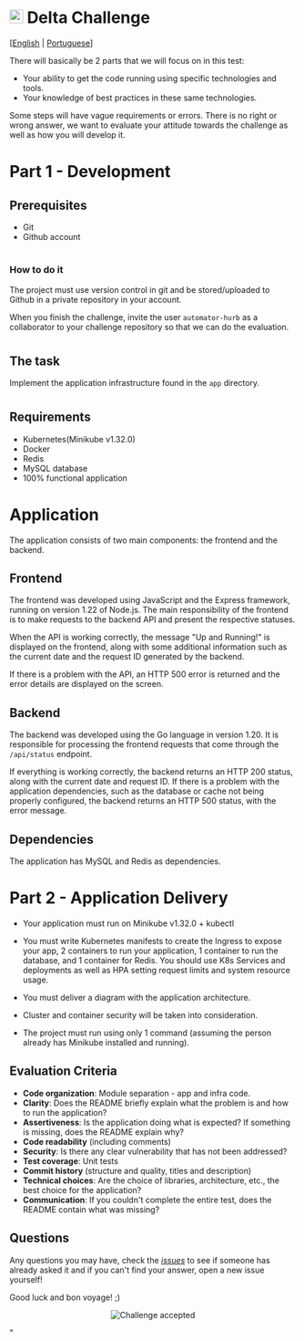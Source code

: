 # <img src="https://avatars1.githubusercontent.com/u/7063040?v=4&s=200.jpg" alt="HU" width="24" /> Delta Challenge

[[English](README.md) | [Portuguese](README.pt.md)]

There will basically be 2 parts that we will focus on in this test:

-   Your ability to get the code running using specific technologies and tools.
-   Your knowledge of best practices in these same technologies.

Some steps will have vague requirements or errors. There is no right or wrong answer, we want to evaluate your attitude towards the challenge as well as how you will develop it.

#

# Part 1 - Development

## Prerequisites

-   Git
-   Github account

#

### How to do it

The project must use version control in git and be stored/uploaded to Github in a private repository in your account.

When you finish the challenge, invite the user `automator-hurb` as a collaborator to your challenge repository so that we can do the evaluation.

#

## The task

Implement the application infrastructure found in the `app` directory.

#

## Requirements

-    Kubernetes(Minikube v1.32.0)
-    Docker
-    Redis
-    MySQL database
-    100% functional application

# Application

The application consists of two main components: the frontend and the backend.

## Frontend

The frontend was developed using JavaScript and the Express framework, running on version 1.22 of Node.js. The main responsibility of the frontend is to make requests to the backend API and present the respective statuses.

When the API is working correctly, the message "Up and Running!" is displayed on the frontend, along with some additional information such as the current date and the request ID generated by the backend.

If there is a problem with the API, an HTTP 500 error is returned and the error details are displayed on the screen.

## Backend

The backend was developed using the Go language in version 1.20. It is responsible for processing the frontend requests that come through the `/api/status` endpoint.

If everything is working correctly, the backend returns an HTTP 200 status, along with the current date and request ID. If there is a problem with the application dependencies, such as the database or cache not being properly configured, the backend returns an HTTP 500 status, with the error message.

## Dependencies

The application has MySQL and Redis as dependencies.

# Part 2 - Application Delivery

-   Your application must run on Minikube v1.32.0 + kubectl
-   You must write Kubernetes manifests to create the Ingress to expose your app, 2 containers to run your application, 1 container to run the database, and 1 container for Redis. You should use K8s Services and deployments as well as HPA setting request limits and system resource usage.

-   You must deliver a diagram with the application architecture.

-   Cluster and container security will be taken into consideration.

-   The project must run using only 1 command (assuming the person already has Minikube installed and running).

## Evaluation Criteria

-   **Code organization**: Module separation - app and infra code.
-   **Clarity**: Does the README briefly explain what the problem is and how to run the application?
-   **Assertiveness**: Is the application doing what is expected? If something is missing, does the README explain why?
-   **Code readability** (including comments)
-   **Security**: Is there any clear vulnerability that has not been addressed?
-   **Test coverage**: Unit tests
-   **Commit history** (structure and quality, titles and description)
-   **Technical choices**: Are the choice of libraries, architecture, etc., the best choice for the application?
-   **Communication**: If you couldn't complete the entire test, does the README contain what was missing?

## Questions

Any questions you may have, check the [_issues_](https://github.com/HurbCom/challenge-delta/issues) to see if someone has already asked it and if you can't find your answer, open a new issue yourself!

Good luck and bon voyage! ;)

<p align="center">
  <img src="ca.jpg" alt="Challenge accepted" />
</p> "
